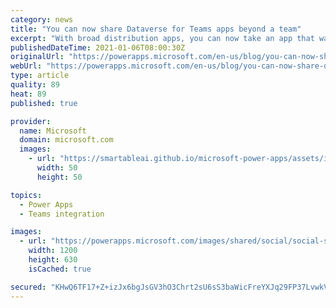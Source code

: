 ```yaml
---
category: news
title: "You can now share Dataverse for Teams apps beyond a team"
excerpt: "With broad distribution apps, you can now take an app that was built within a Teams team and share it with others inside of your company. This means you and a centralized development team can now build an app on top of Dataverse for Teams and then share it with a bunch of users who don’t belong to the"
publishedDateTime: 2021-01-06T08:00:30Z
originalUrl: "https://powerapps.microsoft.com/en-us/blog/you-can-now-share-dataverse-for-teams-apps-beyond-a-team/"
webUrl: "https://powerapps.microsoft.com/en-us/blog/you-can-now-share-dataverse-for-teams-apps-beyond-a-team/"
type: article
quality: 89
heat: 89
published: true

provider:
  name: Microsoft
  domain: microsoft.com
  images:
    - url: "https://smartableai.github.io/microsoft-power-apps/assets/images/organizations/microsoft.com-50x50.jpg"
      width: 50
      height: 50

topics:
  - Power Apps
  - Teams integration

images:
  - url: "https://powerapps.microsoft.com/images/shared/social/social-share-post-ignite.png"
    width: 1200
    height: 630
    isCached: true

secured: "KHwQ6TF17+Z+izJx6bgJsGV3hO3Chrt2sU6sS3baWicFreYXJq29FP37LvwkVvYEryD5vUPlWP8rWmMVWoy95xVa6hEnnk90wn7tsC6yafF0H1u8+z/Vq00YpNK2x2dPg7R5icj+ZzJx/5N/dNbkI2VHVF2/Crv9rzqIyVngEQWotkNl1BBamZuJKhaHwP5Vj4PcmyRY4moCUCbUqQTw0LheWM8VdF6EpoIq/Q6v1R0R+y4Rqsx0ZxijZb4oHSBbf/a2JEbs3ZYl5EIP4/otHqWIWo0Y6/Po/FGk3qMFQKuyTcjtyDm9mFgPDm4Wykwb/R7/Q2iqx4s60SRPhiXLm4sCF/mtvus0WO302glA4K8=;HuSPPQRXqO/Ry2JNrd/UVw=="
---
```


